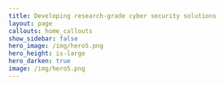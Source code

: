```yaml
---
title: Developing research-grade cyber security solutions
layout: page
callouts: home_callouts
show_sidebar: false
hero_image: /img/hero5.png
hero_height: is-large
hero_darken: true
image: /img/hero5.png
---
```


